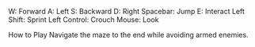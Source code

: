 W: Forward
A: Left
S: Backward
D: Right
Spacebar: Jump
E: Interact
Left Shift: Sprint
Left Control: Crouch
Mouse: Look

How to Play
Navigate the maze to the end while avoiding armed enemies.
